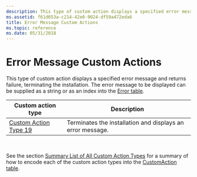 ```yaml
---
description: This type of custom action displays a specified error message and returns failure, terminating the installation. The error message to be displayed can be supplied as a string or as an index into the Error table.
ms.assetid: f61d653a-c214-42e0-9024-df59a472eda6
title: Error Message Custom Actions
ms.topic: reference
ms.date: 05/31/2018
---
```


# Error Message Custom Actions

This type of custom action displays a specified error message and returns failure, terminating the installation. The error message to be displayed can be supplied as a string or as an index into the [Error table](error-table.md).



| Custom action type                                 | Description                                                |
|----------------------------------------------------|------------------------------------------------------------|
| [Custom Action Type 19](custom-action-type-19.md) | Terminates the installation and displays an error message. |



 

See the section [Summary List of All Custom Action Types](summary-list-of-all-custom-action-types.md) for a summary of how to encode each of the custom action types into the [CustomAction table](customaction-table.md).

 

 



